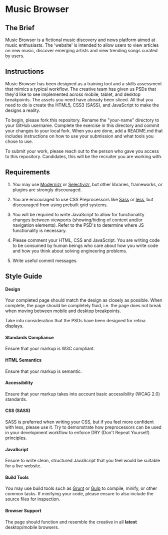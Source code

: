 Music Browser
=============

The Brief
-------

Music Browser is a fictional music discovery and news platform aimed at music enthusiasts. The 'website' is intended to allow users to view articles on new music, discover emerging artists and view trending songs curated by users.


Instructions
-------

Music Browser has been designed as a training tool and a skills assessment that mimics a typical workflow.  The creative team has given us PSDs that they'd like to see implemented across mobile, tablet, and desktop breakpoints.  The assets you need have already been sliced.  All that you need to do is create the HTML5, CSS3 (SASS), and JavaScript to make the designs a reality.

To begin, please fork this repository.  Rename the "your-name" directory to your GitHub username.  Complete the exercise in this directory and commit your changes to your local fork.  When you are done, add a README.md that includes instructions on how to use your submission and what tools you chose to use.

To submit your work, please reach out to the person who gave you access to this repository.  Candidates, this will be the recruiter you are working with.

Requirements
-------

1. You may use [Modernizr](https://github.com/Modernizr/Modernizr) or [Selectivizr](https://github.com/keithclark/selectivizr), but other libraries, frameworks, or plugins are strongly discouraged.

2. You are encouraged to use CSS Preprocessors like [Sass](http://sass-lang.com/) or [less](http://lesscss.org/), but discouraged from using prebuilt grid systems.

3.  You will be required to write JavaScript to allow for functionality changes between viewports (showing/hiding of content and/or navigation elements). Refer to the PSD's to determine where JS functionality is necessary.

4. Please comment your HTML, CSS and JavaScript. You are writing code to be consumed by human beings who care about how you write code and how you think about solving engineering problems.

5. Write useful commit messages.

Style Guide
-------

#### Design

Your completed page should match the design as closely as possible. When complete, the page should be completely fluid, i.e. the page does not break when moving between mobile and desktop breakpoints.

Take into consideration that the PSDs have been designed for retina displays.

#### Standards Compliance

Ensure that your markup is W3C compliant.

#### HTML Semantics

Ensure that your markup is semantic.

#### Accessibility

Ensure that your markup takes into account basic accessibility (WCAG 2.0) standards.

#### CSS (SASS)

SASS is preferred when writing your CSS, but if you feel more confident with less, please use it. Try to demonstrate how preprocessors can be used in your development workflow to enforce DRY (Don't Repeat Yourself) principles.

#### JavaScript

Ensure to write clean, structured JavaScript that you feel would be suitable for a live website.

#### Build Tools

You may use build tools such as [Grunt](http://gruntjs.com/) or [Gulp](http://gulpjs.com/) to compile, minify, or other common tasks.  If minifying your code, please ensure to also include the source files for inspection.

#### Browser Support

The page should function and resemble the creative in all **latest** desktop/mobile browsers.